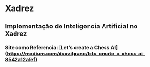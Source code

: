 # Xadrez
## Implementação de Inteligencia Artificial no Xadrez
### Site como Referencia: [Let’s create a Chess AI] (https://medium.com/dscvitpune/lets-create-a-chess-ai-8542a12afef)
